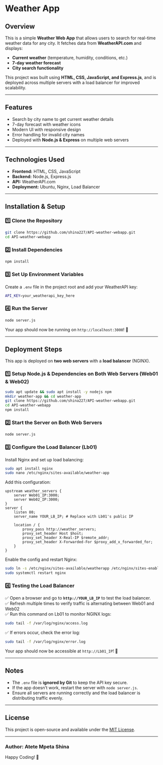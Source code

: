 # Weather App

## Overview
This is a simple **Weather Web App** that allows users to search for real-time weather data for any city. It fetches data from **WeatherAPI.com** and displays:
- **Current weather** (temperature, humidity, conditions, etc.)
- **7-day weather forecast**
- **City search functionality**

This project was built using **HTML, CSS, JavaScript, and Express.js**, and is deployed across multiple servers with a load balancer for improved scalability.

---
## Features
- Search by city name to get current weather details  
- 7-day forecast with weather icons  
- Modern UI with responsive design  
- Error handling for invalid city names  
- Deployed with **Node.js & Express** on multiple web servers  

---
## Technologies Used
- **Frontend:** HTML, CSS, JavaScript
- **Backend:** Node.js, Express.js
- **API:** WeatherAPI.com
- **Deployment:** Ubuntu, Nginx, Load Balancer

---
## Installation & Setup
### **1️⃣ Clone the Repository**
```sh
git clone https://github.com/shina227/API-weather-webapp.git
cd API-weather-webapp
```

### **2️⃣ Install Dependencies**
```sh
npm install
```

### **3️⃣ Set Up Environment Variables**
Create a `.env` file in the project root and add your WeatherAPI key:
```sh
API_KEY=your_weatherapi_key_here
```

### **4️⃣ Run the Server**
```sh
node server.js
```

Your app should now be running on `http://localhost:3000`! 🎉

---
## Deployment Steps
This app is deployed on **two web servers** with a **load balancer** (NGINX).
### **1️⃣ Setup Node.js & Dependencies on Both Web Servers (Web01 & Web02)**
```sh
sudo apt update && sudo apt install -y nodejs npm
mkdir weather-app && cd weather-app
git clone https://github.com/shina227/API-weather-webapp.git
cd API-weather-webapp
npm install
```

### **2️⃣ Start the Server on Both Web Servers**
```sh
node server.js
```

### **3️⃣ Configure the Load Balancer (Lb01)**
Install Nginx and set up load balancing:
```sh
sudo apt install nginx
sudo nano /etc/nginx/sites-available/weather-app
```

Add this configuration:
```nginx
upstream weather_servers {
    server Web01_IP:3000;
    server Web02_IP:3000;
}
server {
    listen 80;
    server_name YOUR_LB_IP; # Replace with Lb01's public IP

    location / {
        proxy_pass http://weather_servers;
        proxy_set_header Host $host;
        proxy_set_header X-Real-IP $remote_addr;
        proxy_set_header X-Forwarded-For $proxy_add_x_forwarded_for;
    }
}
```

Enable the config and restart Nginx:
```sh
sudo ln -s /etc/nginx/sites-available/weatherapp /etc/nginx/sites-enabled/
sudo systemctl restart nginx
```

### **4️⃣ Testing the Load Balancer**
✅ Open a browser and go to **`http://YOUR_LB_IP`** to test the load balancer.  
✅ Refresh multiple times to verify traffic is alternating between Web01 and Web02  
✅ Run this command on Lb01 to monitor NGINX logs:
```sh
sudo tail -f /var/log/nginx/access.log
```
✅ If errors occur, check the error log:
```sh
sudo tail -f /var/log/nginx/error.log
```

Your app should now be accessible at `http://Lb01_IP`! 🎉

---
## Notes
- The `.env` file is **ignored by Git** to keep the API key secure.
- If the app doesn’t work, restart the server with `node server.js`.
- Ensure all servers are running correctly and the load balancer is distributing traffic evenly.

---
## License
This project is open-source and available under the [MIT License](LICENSE).

---
### Author: **Atete Mpeta Shina**
Happy Coding! 🚀

